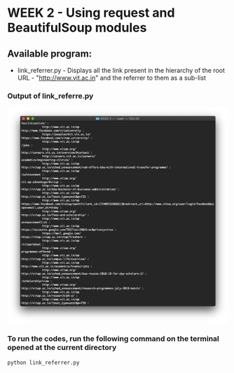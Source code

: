 # WEEK 2 - Using request and BeautifulSoup modules

## Available program:

* link_referrer.py - Displays all the link present in the hierarchy of the root URL - "http://www.vit.ac.in" and the referrer to them as a sub-list

### Output of link_referre.py
![output of link_referrer.py](output.png)

### To run the codes, run the following command on the terminal opened at the current directory

```bash
python link_referrer.py
```